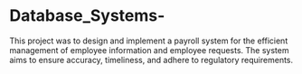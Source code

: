 # Database_Systems-
This project was to design and implement a payroll system for the efficient management of employee information and employee requests. The system aims to ensure accuracy, timeliness, and adhere to regulatory requirements.
